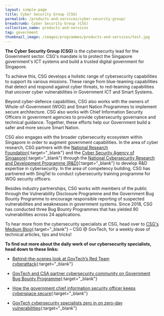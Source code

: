 ```yaml
---
layout: simple-page
title: Cyber Security Group (CSG) 
permalink: /products-and-services/cyber-security-group/
breadcrumb: Cyber Security Group (CSG)
collection_name: products-and-services
tag: government
thumbnail_image: /images/programmes/products-and-services/test.jpg
---
```


**The Cyber Security Group (CSG)** is the cybersecurity lead for the Government sector. CSG's mandate is to protect the Singapore government's ICT systems and build a trusted digital government for Singapore.

To achieve this, CSG develops a holistic range of cybersecurity capabilities to support its various missions. These range from blue-teaming capabilities that detect and respond against cyber threats, to red-teaming capabilities that uncover cyber vulnerabilities in Government ICT and Smart Systems.

Beyond cyber-defence capabilities, CSG also works with the owners of Whole-of-Government (WOG) and Smart Nation Programmes to implement secure architecture. 
CSG also works with Chief Information Security Officers in government agencies to provide cybersecurity governance and technical guidance. Together, these efforts help our Government build a safer and more secure Smart Nation.

CSG also engages with the broader cybersecurity ecosystem within Singapore in order to augment government capabilities. In the area of cyber research, CSG partners with the [National Research Foundation](https://www.nrf.gov.sg/){:target="_blank"} and the [Cyber Security Agency of Singapore](https://www.csa.gov.sg/){:target="_blank"} through the [National Cybersecurity Research and Development Programme (R&D)](https://www.nrf.gov.sg/programmes/national-cybersecurity-r-d-programme){:target="_blank"} to develop R&D expertise in cybersecurity. 
In the area of competency building, CSG has partnered with SingTel to conduct cybersecurity training programme for WOG security officers.

Besides industry partnerships, CSG works with members of the public through the Vulnerability Disclosure Programme and the Government Bug Bounty Programme to encourage responsible reporting of suspected vulnerabilities and weaknesses in government systems. 
Since 2018, CSG has conducted three Bug Bounty Programmes that has yielded 90 vulnerabilities across 24 applications.

To hear more from the cybersecurity specialists at CSG, head over to [CSG's Medium Blog](https://medium.com/csg-govtech){:target="_blank"} – CSG @ GovTech, for a weekly dose of technical articles, tips and tricks!

**To find out more about the daily work of our cybersecurity specialists, head down to these links:**

- [Behind-the-scenes look at GovTech’s Red Team cyberattack](https://www.tech.gov.sg/media/technews/behind-the-scenes-look-at-govtech%E2%80%99s-red-team-cyberattack){:target="_blank"}

- [GovTech and CSA partner cybersecurity community on Government Bug Bounty Programme](https://www.tech.gov.sg/media/media-releases/govtech-and-csa-partner-cybersecurity-community-on-government-bug-bounty-programme){:target="_blank"}

- [How the government chief information security officer keeps cyberspace secure](https://www.tech.gov.sg/media/technews/how-the-government-chief-information-security-officer-keeps-cyberspace%20secure){:target="_blank"}

- [GovTech cybersecurity specialists zero in on zero-day vulnerabilities](https://www.tech.gov.sg/media/technews/cybersecurity-on-zero-day-vulnerabilities){:target="_blank"}
